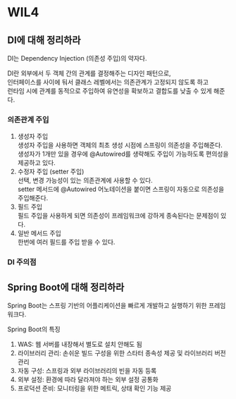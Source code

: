 # WIL4

DI에 대해 정리하라
---
DI는 Dependency Injection (의존성 주입)의 약자다.   

DI란 외부에서 두 객체 간의 관계를 결정해주는 디자인 패턴으로,   
인터페이스를 사이에 둬서 클래스 레벨에서는 의존관계가 고정되지 않도록 하고   
런타임 시에 관계를 동적으로 주입하여 유연성을 확보하고 결합도를 낮출 수 있게 해준다.

### 의존관계 주입
1. 생성자 주입   
생성자 주입을 사용하면 객체의 최초 생성 시점에 스프링이 의존성을 주입해준다.   
생성자가 1개만 있을 경우에 @Autowired를 생략해도 주입이 가능하도록 편의성을 제공하고 있다.
2. 수정자 주입 (setter 주입)   
선택, 변경 가능성이 있는 의존관계에 사용할 수 있다.   
setter 메서드에 @Autowired 어노테이션을 붙이면 스프링이 자동으로 의존성을 주입해준다.
3. 필드 주입    
필드 주입을 사용하게 되면 의존성이 프레임워크에 강하게 종속된다는 문제점이 있다.
4. 일반 메서드 주입   
한번에 여러 필드를 주입 받을 수 있다.

### DI 주의점

Spring Boot에 대해 정리하라
---
Spring Boot는 스프링 기반의 어플리케이션을 빠르게 개발하고 실행하기 위한 프레임워크다.

Spring Boot의 특징
1. WAS: 웹 서버를 내장해서 별도로 설치 안해도 됨
2. 라이브러리 관리: 손쉬운 빌드 구성을 위한 스타터 종속성 제공 및 라이브러리 버전 관리
3. 자동 구성: 스프링과 외부 라이브러리의 빈을 자동 등록
4. 외부 설정: 환경에 따라 달라져야 하는 외부 설정 공통화
5. 프로덕션 준비: 모니터링을 위한 메트릭, 상태 확인 기능 제공

